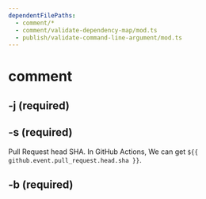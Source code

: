```yaml
---
dependentFilePaths: 
  - comment/*
  - comment/validate-dependency-map/mod.ts
  - publish/validate-command-line-argument/mod.ts
---
```


# comment

## -j (required)

## -s (required)

Pull Request head SHA. In GitHub Actions, We can get
`${{ github.event.pull_request.head.sha }}`.

## -b (required)
